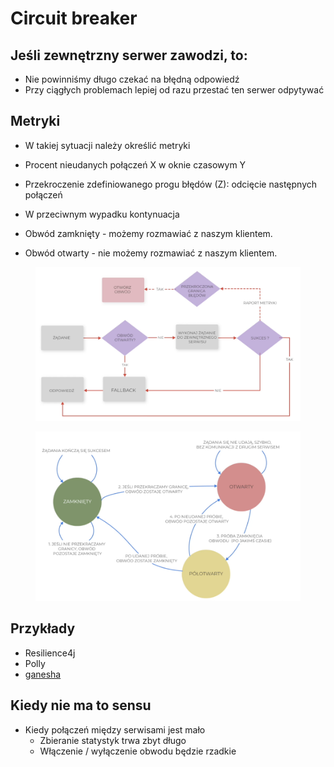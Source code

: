 # Circuit breaker

## Jeśli zewnętrzny serwer zawodzi, to:

* Nie powinniśmy długo czekać na błędną odpowiedź
* Przy ciągłych problemach lepiej od razu przestać ten serwer odpytywać

## Metryki

* W takiej sytuacji należy określić metryki
* Procent nieudanych połączeń X w oknie czasowym Y
* Przekroczenie zdefiniowanego progu błędów (Z): odcięcie następnych połączeń
* W przeciwnym wypadku kontynuacja



* Obwód zamknięty - możemy rozmawiać z naszym klientem.
* Obwód otwarty - nie możemy rozmawiać z naszym klientem.

<figure><img src="../.gitbook/assets/Zrzut ekranu 2022-11-10 o 15.58.17.png" alt=""><figcaption></figcaption></figure>

<figure><img src="../.gitbook/assets/Zrzut ekranu 2022-11-10 o 16.00.34.png" alt=""><figcaption></figcaption></figure>

## Przykłady

* Resilience4j
* Polly
* [ganesha](https://ackintosh.github.io/ganesha/)

## Kiedy nie ma to sensu

* Kiedy połączeń między serwisami jest mało
  * Zbieranie statystyk trwa zbyt długo
  * Włączenie / wyłączenie obwodu będzie rzadkie
